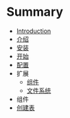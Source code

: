# Summary

* [Introduction](README.md)
* [介绍](README.md)
* [安装](installation.md)
* [开始](start.md)
* [配置](config.md)
* 扩展
    * [组件](components.md)
    * [文件系统](filesystem.md)
* 组件
* [创建表](创建表.md)

